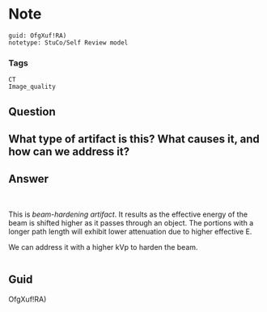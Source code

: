 # Note
```
guid: OfgXuf!RA)
notetype: StuCo/Self Review model
```

### Tags
```
CT
Image_quality
```

## Question
<h2>What type of artifact is this? What causes it, and how can we address it?</h2>

## Answer
<section>
<p><img alt="" src="3971CF5B-9414-4129-83B5-844B432187F6.png"/>
<img alt="" src="E67C62AC-F4BE-4139-9F6C-5B1D108CBC45.png"/></p>
<p>This is <em>beam-hardening artifact</em>. It results as the effective energy of the beam is shifted higher as it passes through an object. The portions with a longer path length will exhibit lower attenuation due to higher effective E.</p>
<p>We can address it with a higher kVp to harden the beam. </p>
<p><img alt="" src="87019A56-C273-4DF2-BDAA-2C64D33A2A62.png"/></p>


</section>

## Guid
OfgXuf!RA)

